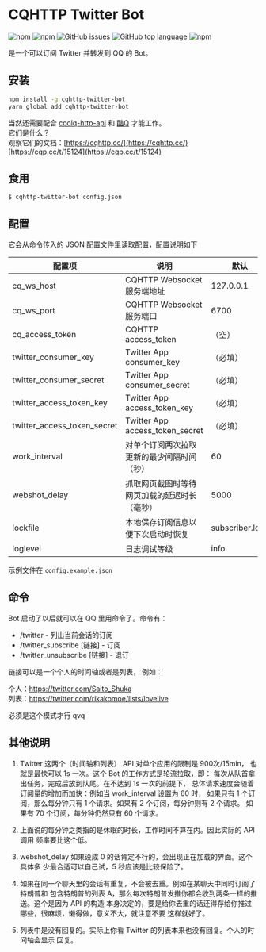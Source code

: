 # CQHTTP Twitter Bot

[![npm](https://img.shields.io/npm/v/cqhttp-twitter-bot.svg)](https://www.npmjs.com/package/cqhttp-twitter-bot)
[![npm](https://img.shields.io/npm/dt/cqhttp-twitter-bot.svg)](https://www.npmjs.com/package/cqhttp-twitter-bot)
[![GitHub issues](https://img.shields.io/github/issues/rikakomoe/cqhttp-twitter-bot.svg)](https://github.com/rikakomoe/cqhttp-twitter-bot/issues)
[![GitHub top language](https://img.shields.io/github/languages/top/rikakomoe/cqhttp-twitter-bot.svg)](https://github.com/rikakomoe/cqhttp-twitter-bot)
[![npm](https://img.shields.io/npm/l/cqhttp-twitter-bot.svg)](https://www.npmjs.com/package/cqhttp-twitter-bot)

是一个可以订阅 Twitter 并转发到 QQ 的 Bot。

## 安装

```bash
npm install -g cqhttp-twitter-bot
yarn global add cqhttp-twitter-bot
```

当然还需要配合 [coolq-http-api](https://github.com/richardchien/coolq-http-api) 和 [酷Q](https://cqp.cc/) 才能工作。  
它们是什么？  
观察它们的文档：[https://cqhttp.cc/](https://cqhttp.cc/) [https://cqp.cc/t/15124](https://cqp.cc/t/15124)

## 食用

```bash
$ cqhttp-twitter-bot config.json
```

## 配置

它会从命令传入的 JSON 配置文件里读取配置，配置说明如下

| 配置项 | 说明 | 默认 |
| --- | --- | --- |
| cq_ws_host | CQHTTP Websocket 服务端地址 | 127.0.0.1 |
| cq_ws_port | CQHTTP Websocket 服务端口 | 6700 |
| cq_access_token | CQHTTP access_token | （空） |
| twitter_consumer_key | Twitter App consumer_key | （必填） |
| twitter_consumer_secret |  Twitter App consumer_secret | （必填） |
| twitter_access_token_key | Twitter App access_token_key | （必填） |
| twitter_access_token_secret | Twitter App access_token_secret | （必填） |
| work_interval | 对单个订阅两次拉取更新的最少间隔时间（秒） | 60 |
| webshot_delay | 抓取网页截图时等待网页加载的延迟时长（毫秒） | 5000 |
| lockfile | 本地保存订阅信息以便下次启动时恢复 | subscriber.lock |
| loglevel | 日志调试等级 | info |

示例文件在 `config.example.json`

## 命令

Bot 启动了以后就可以在 QQ 里用命令了。命令有：

- /twitter - 列出当前会话的订阅
- /twitter_subscribe [链接] - 订阅
- /twitter_unsubscribe [链接] - 退订

链接可以是一个个人的时间轴或者是列表， 例如：

个人：https://twitter.com/Saito_Shuka  
列表：https://twitter.com/rikakomoe/lists/lovelive

必须是这个模式才行 qvq

## 其他说明

1. Twitter 这两个（时间轴和列表） API 对单个应用的限制是 900次/15min，
也就是最快可以 1s 一次。这个 Bot 的工作方式是轮流拉取，即：
每次从队首拿出任务，完成后放到队尾。在不达到 1s 一次的前提下，
总体请求速度会随着订阅量的增加而加快：例如当 work_interval 设置为 60 时，
如果只有 1 个订阅，那么每分钟只有 1 个请求。如果有 2 个订阅，每分钟则有 2 个请求。
如果有 70 个订阅，每分钟仍然只有 60 个请求。

2. 上面说的每分钟之类指的是休眠的时长，工作时间不算在内。因此实际的 API 调用
频率要比这个低。

3. webshot_delay 如果设成 0 的话肯定不行的，会出现正在加载的界面。这个具体多
少最合适可以自己试，5 秒应该是比较保险了。

4. 如果在同一个聊天里的会话有重复，不会被去重。例如在某聊天中同时订阅了特朗普和
包含特朗普的列表 A，那么每次特朗普发推你都会收到两条一样的推送。这个是因为 API 的构造
本身决定的，要是给你去重的话还得存给你推过哪些，很麻烦，懒得做，意义不大，就注意不要
这样就好了。

5. 列表中是没有回复的。实际上你看 Twitter 的列表本来也没有回复。个人的时间轴会显示
回复。

